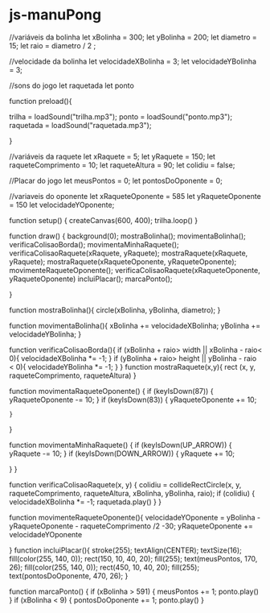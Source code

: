 # js-manuPong
//variáveis da bolinha
let xBolinha = 300;
let yBolinha = 200;
let diametro = 15;
let raio = diametro / 2 ;

//velocidade da bolinha
let velocidadeXBolinha = 3;
let velocidadeYBolinha = 3;

//sons do jogo
let raquetada
let ponto


function preload(){

trilha = loadSound("trilha.mp3");
ponto = loadSound("ponto.mp3");
 raquetada = loadSound("raquetada.mp3");

}


//variáveis da raquete
let xRaquete = 5;
let yRaquete = 150;
let raqueteComprimento = 10;
let raqueteAltura = 90;
let colidiu = false;

//Placar do jogo
let meusPontos = 0;
let pontosDoOponente = 0;

//variaveis do oponente 
let xRaqueteOponente = 585
let yRaqueteOponente = 150
let velocidadeYOponente;

function setup() {
  createCanvas(600, 400);
  trilha.loop()
}

function draw() {
  background(0);
  mostraBolinha();
  movimentaBolinha();
  verificaColisaoBorda();
  movimentaMinhaRaquete();
  verificaColisaoRaquete(xRaquete, yRaquete);
  mostraRaquete(xRaquete, yRaquete);
  mostraRaquete(xRaqueteOponente, yRaqueteOponente);
  movimenteRaqueteOponente();
  verificaColisaoRaquete(xRaqueteOponente, yRaqueteOponente)
 incluiPlacar(); 
  marcaPonto();
  
 
  
 
}

function mostraBolinha(){
  circle(xBolinha, yBolinha, diametro);
}

function movimentaBolinha(){
  xBolinha += velocidadeXBolinha;
  yBolinha += velocidadeYBolinha;
}

function verificaColisaoBorda(){
  if (xBolinha + raio> width ||
     xBolinha - raio< 0){
    velocidadeXBolinha *= -1;
  }
  if (yBolinha + raio> height ||
     yBolinha - raio < 0){
    velocidadeYBolinha *= -1;
  }
}
function mostraRaquete(x,y){
rect (x, y, raqueteComprimento, raqueteAltura)
}



function movimentaRaqueteOponente() {
    if (keyIsDown(87)) {
        yRaqueteOponente -= 10;
    }
    if (keyIsDown(83)) {
        yRaqueteOponente += 10;

    }
}

function movimentaMinhaRaquete() {
    if (keyIsDown(UP_ARROW)) {
        yRaquete -= 10;
    }
    if (keyIsDown(DOWN_ARROW)) {
        yRaquete += 10;
   
  }
    }

  function verificaColisaoRaquete(x, y) {
    colidiu = collideRectCircle(x, y, raqueteComprimento, raqueteAltura, xBolinha, yBolinha, raio);
    if (colidiu) {
        velocidadeXBolinha *= -1;
      raquetada.play()
    }
  }

function  movimenteRaqueteOponente(){
 velocidadeYOponente = yBolinha - yRaqueteOponente - raqueteComprimento /2 -30;
  yRaqueteOponente += velocidadeYOponente
  
}
function incluiPlacar(){
    stroke(255);
    textAlign(CENTER);
    textSize(16);
    fill(color(255, 140, 0));
    rect(150, 10, 40, 20);
    fill(255);
    text(meusPontos, 170, 26);
    fill(color(255, 140, 0));
    rect(450, 10, 40, 20);
    fill(255);
    text(pontosDoOponente, 470, 26);
}


function marcaPonto() {
    if (xBolinha > 591) {
        meusPontos += 1;
      ponto.play()
    }
    if (xBolinha < 9) {
        pontosDoOponente += 1;
      ponto.play()
    }
